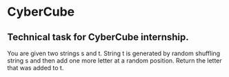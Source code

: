 # CyberCube
Technical task for CyberCube internship.
------------------
You are given two strings s and t.
String t is generated by random shuffling string s and then add one more letter at a random position.
Return the letter that was added to t.
